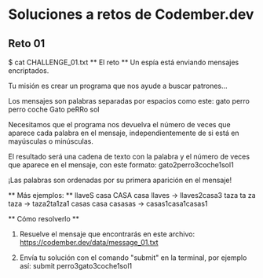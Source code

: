 # Soluciones a retos de Codember.dev

## Reto 01
$ cat CHALLENGE_01.txt
** El reto **
Un espía está enviando mensajes encriptados.

Tu misión es crear un programa que nos ayude a buscar patrones...

Los mensajes son palabras separadas por espacios como este:
gato perro perro coche Gato peRRo sol

Necesitamos que el programa nos devuelva el número de veces que aparece cada palabra en el mensaje, independientemente de si está en mayúsculas o minúsculas.

El resultado será una cadena de texto con la palabra y el número de veces que aparece en el mensaje, con este formato:
gato2perro3coche1sol1

¡Las palabras son ordenadas por su primera aparición en el mensaje!

** Más ejemplos: **
llaveS casa CASA casa llaves -> llaves2casa3
taza ta za taza -> taza2ta1za1
casas casa casasas -> casas1casa1casas1

** Cómo resolverlo **
1. Resuelve el mensaje que encontrarás en este archivo: https://codember.dev/data/message_01.txt

2. Envía tu solución con el comando "submit" en la terminal, por ejemplo así:
submit perro3gato3coche1sol1


